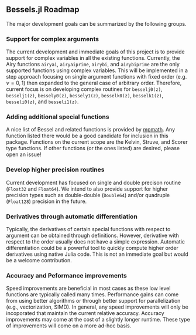 ## Bessels.jl Roadmap

The major development goals can be summarized by the following groups.

### Support for complex arguments

The current development and immediate goals of this project is to provide support for complex variables in all the existing functions. Currently, the Airy functions `airyai`, `airyaiprime`, `airybi`, and `airybiprime` are the only supported functions using complex variables. This will be implemented in a step approach focusing on single argument functions with fixed order (e.g. $\nu=0, 1$) then expanded to the general case of arbitrary order. Therefore, current focus is on developing complex routines for `besselj0(z)`, `besselj1(z)`, `bessely0(z)`, `bessely1(z)`, `besselk0(z)`, `besselk1(z)`, `besseli0(z)`, and `besseli1(z)`.

### Adding additional special functions

A nice list of Bessel and related functions is provided by [mpmath](https://mpmath.org/doc/current/functions/bessel.html). Any function listed there would be a good candidate for inclusion in this package. Functions on the current scope are the Kelvin, Struve, and Scorer type functions. If other functions (or the ones listed) are desired, please open an issue!

### Develop higher precision routines

Current development has focused on single and double precison routine (`Float32` and `Float64`). We intend to also provide support for higher precision types such as double-double (`Double64`) and/or quadruple  (`Float128`) precision in the future. 

### Derivatives through automatic differentiation

Typically, the derivatives of certain special functions with respect to argument can be obtained through definitions. However, derivative with respect to the order usually does not have a simple expression. Automatic differentiation could be a powerful tool to quickly compute higher order derivatives using native Julia code. This is not an immediate goal but would be a welcome contribution.

### Accuracy and Peformance improvements

Speed improvements are beneficial in most cases as these low level functions are typically called many times. Performance gains can come from using better algorithms or through better support for parallelization (e.g., vectorization, SIMD). In general, any speed improvements will only be incoporated that maintain the current relative accuracy. Accuracy improvements may come at the cost of a slightly longer runtime. These type of improvements will come on a more ad-hoc basis.